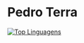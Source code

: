 # Pedro Terra
[![Top Linguagens](https://github-readme-stats.vercel.app/api/top-langs/?username=pedrosayajin22&layout=compact)](https://github.com/anuraghazra/github-readme-stats)
